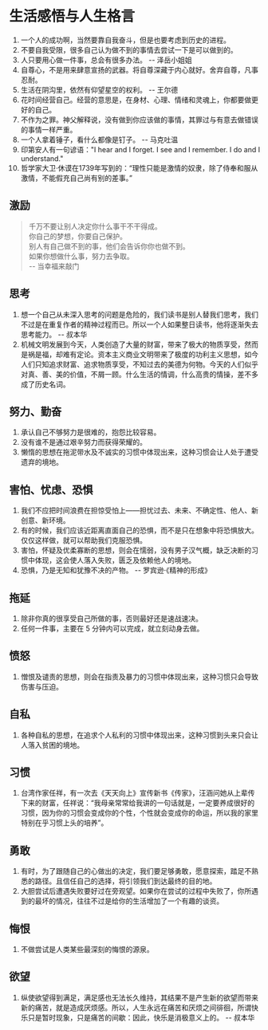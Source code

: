 # 生活感悟与人生格言

1. 一个人的成功啊，当然要靠自我奋斗，但是也要考虑到历史的进程。
1. 不要自我受限，很多自己认为做不到的事情去尝试一下是可以做到的。
1. 人只要用心做一件事，总会有很多办法。 -- 泽岳小姐姐
1. 自尊心，不是用来肆意宣扬的武器。将自尊深藏于内心就好。舍弃自尊，凡事忍耐。
1. 生活在阴沟里，依然有仰望星空的权利。 -- 王尔德
1. 花时间经营自己。经营的意思是，在身材、心理、情绪和灵魂上，你都要做更好的自己。 
1. 不作为之罪。神父解释说，没有做到你应该做的事情，其罪过与有意去做错误的事情一样严重。
1. 一个人拿着锤子，看什么都像是钉子。 -- 马克吐温
1. 印第安人有一句谚语："I hear and I forget. I see and I remember. I do and I understand."
1. 哲学家大卫·休谟在1739年写到的：“理性只能是激情的奴隶，除了侍奉和服从激情，不能假充自己尚有别的差事。”

## 激励

> 千万不要让别人决定你什么事干不干得成。\
> 你自己的梦想，你要自己保护。\
> 别人有自己做不到的事，他们会告诉你你也做不到。\
> 如果你想做什么事，努力去争取。\
> -- 当幸福来敲门

## 思考

1. 想一个自己从未深入思考的问题是危险的，我们读书是别人替我们思考，我们不过是在重复作者的精神过程而已。所以一个人如果整日读书，他将逐渐失去思考能力。 -- 叔本华
1. 机械文明发展到今天，人类创造了大量的财富，带来了极大的物质享受，然而是祸是福，却难有定论。资本主义商业文明带来了极度的功利主义思想，如今人们只知追求财富、追求物质享受，不知过去的美德为何物。今天的人们似乎对真、善、美的价值，不屑一顾。什么生活的情调，什么高贵的情操，差不多成了历史名词。

## 努力、勤奋

1. 承认自己不够努力是很难的，抱怨比较容易。
1. 没有谁不是通过艰辛努力而获得荣耀的。
1. 懒惰的思想在拖泥带水及不诚实的习惯中体现出来，这种习惯会让人处于遭受遗弃的境地。

## 害怕、忧虑、恐惧

1. 我们不应把时间浪费在担惊受怕上——担忧过去、未来、不确定性、他人、新创意、新环境。
1. 有的时候，我们应该近距离直面自己的恐惧，而不是只在想象中将恐惧放大。仅仅这样做，就可以帮助我们克服恐惧。
1. 害怕，怀疑及优柔寡断的思想，则会在懦弱，没有男子汉气概，缺乏决断的习惯中体现，这会使人落入失败，匮乏及依赖他人的境地。
1. 恐惧，乃是无知和犹豫不决的产物。 -- 罗宾逊·《精神的形成》

## 拖延

1. 除非你真的很享受自己所做的事，否则最好还是速战速决。
1. 任何一件事，主要在 5 分钟内可以完成，就立刻动身去做。

## 愤怒

1. 憎恨及谴责的思想，则会在指责及暴力的习惯中体现出来，这种习惯只会导致伤害与压迫。

## 自私

1. 各种自私的思想，在追求个人私利的习惯中体现出来，这种习惯到头来只会让人落入贫困的境地。

## 习惯

1. 台湾作家任祥，有一次去《天天向上》宣传新书《传家》，汪涵问她从上辈传下来的财富，任祥说：“我母亲常常给我讲的一句话就是，一定要养成很好的习惯，因为你的习惯会变成你的个性，个性就会变成你的命运，所以我的家里特别在乎习惯上头的培养”。 

## 勇敢

1. 有时，为了跟随自己的心做出的决定，我们要足够勇敢，愿意探索，踏足不熟悉的路径。且信任自己的选择，将引领我们到达最终的目的地。
1. 大胆尝试后遭遇失败要好过在旁观望。如果你在尝试的过程中失败了，你所遇到的最坏的情况，往往不过是给你的生活增加了一个有趣的谈资。

## 悔恨

1. 不做尝试是人类某些最深刻的悔恨的源泉。

## 欲望

1. 纵使欲望得到满足，满足感也无法长久维持，其结果不是产生新的欲望而带来新的痛苦，就是造成厌烦感。所以，人生永远在痛苦和厌烦之间徘徊，所谓快乐只是暂时现象，只是痛苦的间歇：因此，快乐是消极意义上的。 -- 叔本华
